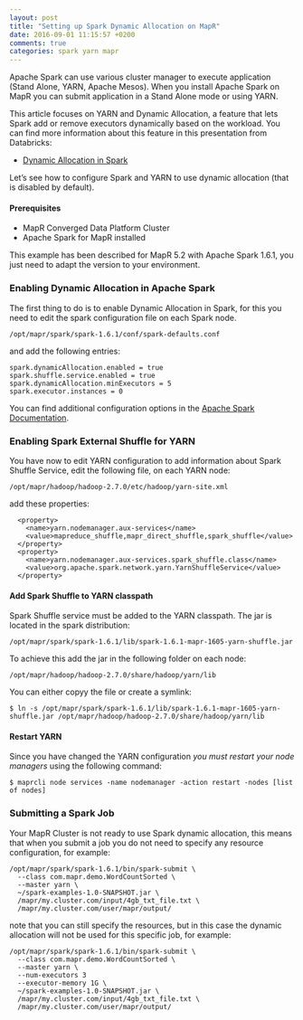 ```yaml
---
layout: post
title: "Setting up Spark Dynamic Allocation on MapR"
date: 2016-09-01 11:15:57 +0200
comments: true
categories: spark yarn mapr
---
```


Apache Spark can use various cluster manager to execute application (Stand Alone, YARN, Apache Mesos). When you install Apache Spark on MapR you can submit application in a Stand Alone mode or using YARN.

This article focuses on YARN and Dynamic Allocation, a feature that lets Spark add or remove executors dynamically based on the workload. You can find more information about this feature in this presentation from Databricks:

* [Dynamic Allocation in Spark](http://www.slideshare.net/databricks/dynamic-allocation-in-spark)

Let’s see how to configure Spark and YARN to use dynamic allocation (that is disabled by default).

<!-- more -->

#### Prerequisites

* MapR Converged Data Platform Cluster
* Apache Spark for MapR installed

This example has been described for MapR 5.2 with Apache Spark 1.6.1, you just need to adapt the version to your environment.

### Enabling Dynamic Allocation in Apache Spark

The first thing to do is to enable Dynamic Allocation in Spark, for this you need to edit the spark configuration file on each Spark node.

```
/opt/mapr/spark/spark-1.6.1/conf/spark-defaults.conf
```

and add the following entries:

```
spark.dynamicAllocation.enabled = true
spark.shuffle.service.enabled = true
spark.dynamicAllocation.minExecutors = 5 
spark.executor.instances = 0
```

You can find additional configuration options in the [Apache Spark Documentation](http://spark.apache.org/docs/1.6.1/configuration.html#dynamic-allocation).


### Enabling Spark External Shuffle for YARN

You have now to edit YARN configuration to add information about Spark Shuffle Service, edit the following file, on each YARN node:

```
/opt/mapr/hadoop/hadoop-2.7.0/etc/hadoop/yarn-site.xml
```

add these properties: 

```
  <property>
    <name>yarn.nodemanager.aux-services</name>
    <value>mapreduce_shuffle,mapr_direct_shuffle,spark_shuffle</value>
  </property>
  <property>
    <name>yarn.nodemanager.aux-services.spark_shuffle.class</name>
    <value>org.apache.spark.network.yarn.YarnShuffleService</value>
  </property>
```

#### Add Spark Shuffle to YARN classpath

Spark Shuffle service must be added to the YARN classpath. The jar is located in the spark distribution:

```
/opt/mapr/spark/spark-1.6.1/lib/spark-1.6.1-mapr-1605-yarn-shuffle.jar
```

To achieve this add the jar in the following folder on each node:

```
/opt/mapr/hadoop/hadoop-2.7.0/share/hadoop/yarn/lib
```

You can either copyy the file or create a symlink:

```
$ ln -s /opt/mapr/spark/spark-1.6.1/lib/spark-1.6.1-mapr-1605-yarn-shuffle.jar /opt/mapr/hadoop/hadoop-2.7.0/share/hadoop/yarn/lib
```

#### Restart YARN

Since you have changed the YARN configuration *you must restart your node managers* using the following command:

```
$ maprcli node services -name nodemanager -action restart -nodes [list of nodes]
```

### Submitting a Spark Job

Your MapR Cluster is not ready to use Spark dynamic allocation, this means that when you submit a job you do not need to specify any resource configuration, for example:

```
/opt/mapr/spark/spark-1.6.1/bin/spark-submit \
  --class com.mapr.demo.WordCountSorted \
  --master yarn \
  ~/spark-examples-1.0-SNAPSHOT.jar \
  /mapr/my.cluster.com/input/4gb_txt_file.txt \
  /mapr/my.cluster.com/user/mapr/output/
```

note that you can still specify the resources, but in this case the dynamic allocation will not be used for this specific job, for example:

```
/opt/mapr/spark/spark-1.6.1/bin/spark-submit \
  --class com.mapr.demo.WordCountSorted \
  --master yarn \
  --num-executors 3
  --executor-memory 1G \
  ~/spark-examples-1.0-SNAPSHOT.jar \
  /mapr/my.cluster.com/input/4gb_txt_file.txt \
  /mapr/my.cluster.com/user/mapr/output/
```
 


